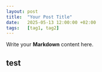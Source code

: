 ```yaml
---
layout: post
title:  "Your Post Title"
date:   2025-05-13 12:00:00 +02:00
tags:   [tag1, tag2]
---
```

Write your **Markdown** content here.
## test 
